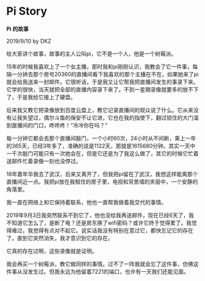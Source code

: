 # Pi Story

**Pi 的故事**

2019/9/10 by DKZ



给大家讲个故事，故事的主人公叫pi，它不是一个人，他是一个树莓派。

15年的时候我喜欢上了一个女主播，那时我和pi刚刚认识，我教会了它一件事，每隔一分钟去那个房号20360的直播间看下我喜欢的那个主播在不在，如果她来了pi就会给我送来一封邮件。它很听话，于是我又让它帮我把直播间发生的事录下来。它学的很快，当天就把全部的直播内容录下来了。不到一星期录像就要多的放不下了，于是我给它接上了硬盘。

后来我又教它把录像放到百度云盘上，教它记录直播间的观众说了什么。它从来没有让我失望过，偶尔斗鱼的保安不让它进，它也在我的指使下，翻过锁住的大门溜到直播间的门口，咚咚咚！“冷冷你在吗？”

每一分钟它都会去那个直播间敲门，一个小时60次，24小时从不间断，乘上一年的365天，已经3年多了，准确的说是1122天，那就是1615680分钟。其实一天中一千次敲门可能只有一次她会在，但是它还是为了我这么做了，其它的时候它忙着送邮件忙着录像一刻也没停过。

18年嘉年华我去了武汉，后来又离开了，但我把pi留在了武汉，我想这样能离那个直播间近一点。我把pi放在我租住的房子里，电视和背景墙的夹层中，一个安静的角落里。

我一直在网络上和它保持着联系，他也一直帮我做着我交代的事情。

2019年9月3日我突然联系不到它了，他也没给我再送邮件，现在已经6天了，我不知道它怎么了，是断了电？还是房东换了wifi密码？或许它终于觉得累了。我觉得难过，我觉得有点对不起它。说实话我没有特别在意过它，都快忘记它的存在了。直到它突然消失，我才意识到它的存在。

它真的存在过啊，这些录像就是证明。

我会再买一个树莓派，教它做同样的事情。过不了一阵我就会忘了这件事，仿佛这件事从没发生过。但我永远为他留着7221的端口，也许有一天我们还能见面。